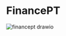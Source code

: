 # FinancePT

![financept drawio](https://github.com/user-attachments/assets/d6a49e14-8a07-4b15-a098-1ea740fde13b)

